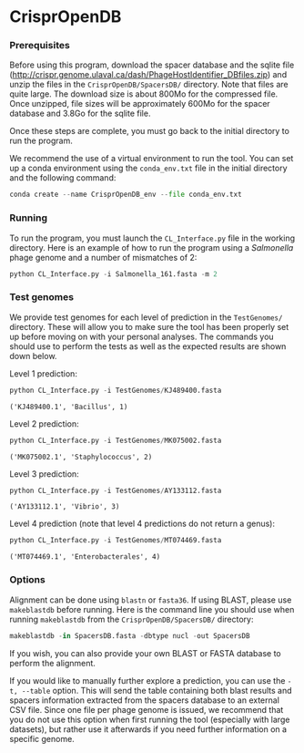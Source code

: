 # CrisprOpenDB

### Prerequisites

Before using this program, download the spacer database and the sqlite file (http://crispr.genome.ulaval.ca/dash/PhageHostIdentifier_DBfiles.zip) and unzip the files in the `CrisprOpenDB/SpacersDB/` directory. Note that files are quite large. The download size is about 800Mo for the compressed file. Once unzipped, file sizes will be approximately 600Mo for the spacer database and 3.8Go for the sqlite file.

Once these steps are complete, you must go back to the initial directory to run the program.

We recommend the use of a virtual environment to run the tool. You can set up a conda environment using the `conda_env.txt` file in the initial directory and the following command:
```python
conda create --name CrisprOpenDB_env --file conda_env.txt
```
### Running

To run the program, you must launch the `CL_Interface.py` file in the working directory.
Here is an example of how to run the program using a *Salmonella* phage genome and a number of mismatches of 2:
```python
python CL_Interface.py -i Salmonella_161.fasta -m 2
```
### Test genomes

We provide test genomes for each level of prediction in the `TestGenomes/` directory. These will allow you to make sure the tool has been properly set up before moving on with your personal analyses.
The commands you should use to perform the tests as well as the expected results are shown down below.

Level 1 prediction:
```python
python CL_Interface.py -i TestGenomes/KJ489400.fasta
```
`('KJ489400.1', 'Bacillus', 1)`

Level 2 prediction:
```python
python CL_Interface.py -i TestGenomes/MK075002.fasta
```
`('MK075002.1', 'Staphylococcus', 2)`

Level 3 prediction:
```python
python CL_Interface.py -i TestGenomes/AY133112.fasta
```
`('AY133112.1', 'Vibrio', 3)`

Level 4 prediction (note that level 4 predictions do not return a genus):
```python
python CL_Interface.py -i TestGenomes/MT074469.fasta
```
`('MT074469.1', 'Enterobacterales', 4)`

### Options

Alignment can be done using `blastn` or `fasta36`. If using BLAST, please use `makeblastdb` before running. Here is the command line you should use when running `makeblastdb` from the `CrisprOpenDB/SpacersDB/` directory:
```python
makeblastdb -in SpacersDB.fasta -dbtype nucl -out SpacersDB
```
If you wish, you can also provide your own BLAST or FASTA database to perform the alignment.

If you would like to manually further explore a prediction, you can use the `-t, --table` option. This will send the table containing both blast results and spacers information extracted from the spacers database to an external CSV file. Since one file per phage genome is issued, we recommend that you do not use this option when first running the tool (especially with large datasets), but rather use it afterwards if you need further information on a specific genome.

